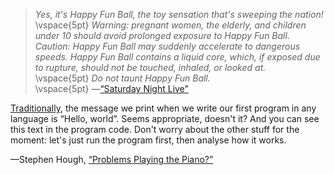> *Yes, it's Happy Fun Ball, the toy sensation that's sweeping the nation!*\
\vspace{5pt}
> *Warning: pregnant women, the elderly, and children under 10 should avoid prolonged exposure to Happy Fun Ball. Caution: Happy Fun Ball may suddenly accelerate to dangerous speeds. Happy Fun Ball contains a liquid core, which, if exposed due to rupture, should not be touched, inhaled, or looked at.*\
\vspace{5pt}
> *Do not taunt Happy Fun Ball.*\
\vspace{5pt}
> —[“Saturday Night Live”](https://www.youtube.com/watch?v=GmqeZl8OI2M)

[Traditionally](https://slate.com/technology/2019/10/hello-world-history-programming.html), the message we print when we write our first program in any language is “Hello, world”. Seems appropriate, doesn't it? And you can see this text in the program code. Don't worry about the other stuff for the moment: let's just run the program first, then analyse how it works.

—Stephen Hough, [“Problems Playing the Piano?”](https://web.archive.org/web/20210210210510/http://www.stephenhough.com/writings/selective/problems-playing-piano.php)

